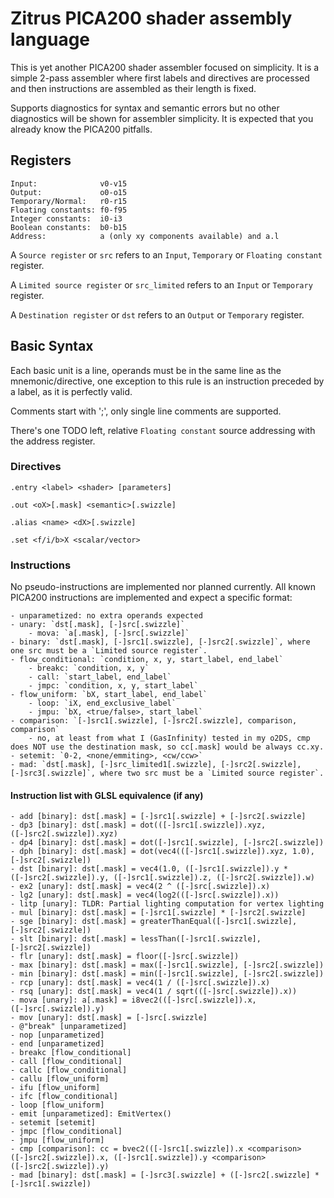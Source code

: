 # Zitrus PICA200 shader assembly language

This is yet another PICA200 shader assembler focused on simplicity. It is a simple 2-pass assembler where first 
labels and directives are processed and then instructions are assembled as their length is fixed.
  
Supports diagnostics for syntax and semantic errors but no other diagnostics will be shown 
for assembler simplicity. It is expected that you already know the PICA200 pitfalls.

## Registers
```
Input:              v0-v15
Output:             o0-o15
Temporary/Normal:   r0-r15 
Floating constants: f0-f95
Integer constants:  i0-i3
Boolean constants:  b0-b15
Address:            a (only xy components available) and a.l
```

A `Source register` or `src` refers to an `Input`, `Temporary` or `Floating constant` register.
 
A `Limited source register` or `src_limited` refers to an `Input` or `Temporary` register.
 
A `Destination register` or `dst` refers to an `Output` or `Temporary` register.

## Basic Syntax

Each basic unit is a line, operands must be in the same line as the mnemonic/directive, 
one exception to this rule is an instruction preceded by a label, as it is perfectly valid. 
  
Comments start with ';', only single line comments are supported.

There's one TODO left, relative `Floating constant` source addressing with the address register.

### Directives

`.entry <label> <shader> [parameters]`

`.out <oX>[.mask] <semantic>[.swizzle]`

`.alias <name> <dX>[.swizzle]`

`.set <f/i/b>X <scalar/vector>`

### Instructions

No pseudo-instructions are implemented nor planned currently. All known PICA200 instructions are implemented and expect a specific format:
  
    - unparametized: no extra operands expected
    - unary: `dst[.mask], [-]src[.swizzle]`
        - mova: `a[.mask], [-]src[.swizzle]`
    - binary: `dst[.mask], [-]src1[.swizzle], [-]src2[.swizzle]`, where one src must be a `Limited source register`.
    - flow_conditional: `condition, x, y, start_label, end_label`
        - breakc: `condition, x, y`
        - call: `start_label, end_label`
        - jmpc: `condition, x, y, start_label`
    - flow_uniform: `bX, start_label, end_label`
        - loop: `iX, end_exclusive_label`
        - jmpu: `bX, <true/false>, start_label`
    - comparison: `[-]src1[.swizzle], [-]src2[.swizzle], comparison, comparison`
        - no, at least from what I (GasInfinity) tested in my o2DS, cmp does NOT use the destination mask, so cc[.mask] would be always cc.xy.
    - setemit: `0-2, <none/emmiting>, <cw/ccw>`
    - mad: `dst[.mask], [-]src_limited1[.swizzle], [-]src2[.swizzle], [-]src3[.swizzle]`, where two src must be a `Limited source register`.

#### Instruction list with GLSL equivalence (if any)
    - add [binary]: dst[.mask] = [-]src1[.swizzle] + [-]src2[.swizzle]
    - dp3 [binary]: dst[.mask] = dot(([-]src1[.swizzle]).xyz, ([-]src2[.swizzle]).xyz)
    - dp4 [binary]: dst[.mask] = dot([-]src1[.swizzle], [-]src2[.swizzle])
    - dph [binary]: dst[.mask] = dot(vec4(([-]src1[.swizzle]).xyz, 1.0), [-]src2[.swizzle])
    - dst [binary]: dst[.mask] = vec4(1.0, ([-]src1[.swizzle]).y * ([-]src2[.swizzle]).y, ([-]src1[.swizzle]).z, ([-]src2[.swizzle]).w)
    - ex2 [unary]: dst[.mask] = vec4(2 ^ ([-]src[.swizzle]).x)
    - lg2 [unary]: dst[.mask] = vec4(log2(([-]src[.swizzle]).x))
    - litp [unary]: TLDR: Partial lighting computation for vertex lighting
    - mul [binary]: dst[.mask] = [-]src1[.swizzle] * [-]src2[.swizzle]
    - sge [binary]: dst[.mask] = greaterThanEqual([-]src1[.swizzle], [-]src2[.swizzle])
    - slt [binary]: dst[.mask] = lessThan([-]src1[.swizzle], [-]src2[.swizzle])
    - flr [unary]: dst[.mask] = floor([-]src[.swizzle])
    - max [binary]: dst[.mask] = max([-]src1[.swizzle], [-]src2[.swizzle])
    - min [binary]: dst[.mask] = min([-]src1[.swizzle], [-]src2[.swizzle])
    - rcp [unary]: dst[.mask] = vec4(1 / ([-]src[.swizzle]).x)
    - rsq [unary]: dst[.mask] = vec4(1 / sqrt(([-]src[.swizzle]).x))
    - mova [unary]: a[.mask] = i8vec2(([-]src[.swizzle]).x, ([-]src[.swizzle]).y)
    - mov [unary]: dst[.mask] = [-]src[.swizzle]
    - @"break" [unparametized]
    - nop [unparametized]
    - end [unparametized]
    - breakc [flow_conditional]
    - call [flow_conditional]
    - callc [flow_conditional]
    - callu [flow_uniform]
    - ifu [flow_uniform]
    - ifc [flow_conditional]
    - loop [flow_uniform]
    - emit [unparametized]: EmitVertex()
    - setemit [setemit] 
    - jmpc [flow_conditional]
    - jmpu [flow_uniform]
    - cmp [comparison]: cc = bvec2(([-]src1[.swizzle]).x <comparison> ([-]src2[.swizzle]).x, ([-]src1[.swizzle]).y <comparison> ([-]src2[.swizzle]).y)
    - mad [binary]: dst[.mask] = [-]src3[.swizzle] + ([-]src2[.swizzle] * [-]src1[.swizzle])
